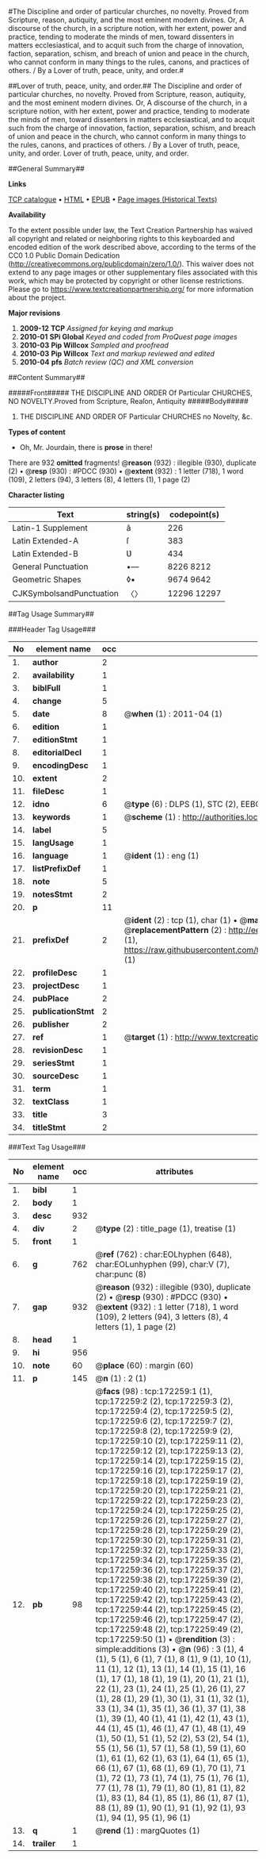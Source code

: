#The Discipline and order of particular churches, no novelty. Proved from Scripture, reason, autiquity, and the most eminent modern divines. Or, A discourse of the church, in a scripture notion, with her extent, power and practice, tending to moderate the minds of men, toward dissenters in matters ecclesiastical, and to acquit such from the charge of innovation, faction, separation, schism, and breach of union and peace in the church, who cannot conform in many things to the rules, canons, and practices of others. / By a Lover of truth, peace, unity, and order.#

##Lover of truth, peace, unity, and order.##
The Discipline and order of particular churches, no novelty. Proved from Scripture, reason, autiquity, and the most eminent modern divines. Or, A discourse of the church, in a scripture notion, with her extent, power and practice, tending to moderate the minds of men, toward dissenters in matters ecclesiastical, and to acquit such from the charge of innovation, faction, separation, schism, and breach of union and peace in the church, who cannot conform in many things to the rules, canons, and practices of others. / By a Lover of truth, peace, unity, and order.
Lover of truth, peace, unity, and order.

##General Summary##

**Links**

[TCP catalogue](http://www.ota.ox.ac.uk/tcp/)  • 
[HTML](http://tei.it.ox.ac.uk/tcp/Texts-HTML/free/A81/A81501.html)  • 
[EPUB](http://tei.it.ox.ac.uk/tcp/Texts-EPUB/free/A81/A81501.epub) • 
[Page images (Historical Texts)](https://historicaltexts.jisc.ac.uk/eebo-45578327e)

**Availability**

To the extent possible under law, the Text Creation Partnership has waived all copyright and related or neighboring rights to this keyboarded and encoded edition of the work described above, according to the terms of the CC0 1.0 Public Domain Dedication (http://creativecommons.org/publicdomain/zero/1.0/). This waiver does not extend to any page images or other supplementary files associated with this work, which may be protected by copyright or other license restrictions. Please go to https://www.textcreationpartnership.org/ for more information about the project.

**Major revisions**

1. __2009-12__ __TCP__ *Assigned for keying and markup*
1. __2010-01__ __SPi Global__ *Keyed and coded from ProQuest page images*
1. __2010-03__ __Pip Willcox__ *Sampled and proofread*
1. __2010-03__ __Pip Willcox__ *Text and markup reviewed and edited*
1. __2010-04__ __pfs__ *Batch review (QC) and XML conversion*

##Content Summary##

#####Front#####
THE DISCIPLINE AND ORDER Of Particular CHURCHES, NO NOVELTY.Proved from Scripture, Reaſon, Antiquity
#####Body#####

1. THE DISCIPLINE AND ORDER OF Particular CHURCHES no Novelty,
&c.

**Types of content**

  * Oh, Mr. Jourdain, there is **prose** in there!

There are 932 **omitted** fragments! 
 @__reason__ (932) : illegible (930), duplicate (2)  •  @__resp__ (930) : #PDCC (930)  •  @__extent__ (932) : 1 letter (718), 1 word (109), 2 letters (94), 3 letters (8), 4 letters (1), 1 page (2)

**Character listing**


|Text|string(s)|codepoint(s)|
|---|---|---|
|Latin-1 Supplement|â|226|
|Latin Extended-A|ſ|383|
|Latin Extended-B|Ʋ|434|
|General Punctuation|•—|8226 8212|
|Geometric Shapes|◊▪|9674 9642|
|CJKSymbolsandPunctuation|〈〉|12296 12297|

##Tag Usage Summary##

###Header Tag Usage###

|No|element name|occ|attributes|
|---|---|---|---|
|1.|__author__|2||
|2.|__availability__|1||
|3.|__biblFull__|1||
|4.|__change__|5||
|5.|__date__|8| @__when__ (1) : 2011-04 (1)|
|6.|__edition__|1||
|7.|__editionStmt__|1||
|8.|__editorialDecl__|1||
|9.|__encodingDesc__|1||
|10.|__extent__|2||
|11.|__fileDesc__|1||
|12.|__idno__|6| @__type__ (6) : DLPS (1), STC (2), EEBO-CITATION (1), OCLC (1), VID (1)|
|13.|__keywords__|1| @__scheme__ (1) : http://authorities.loc.gov/ (1)|
|14.|__label__|5||
|15.|__langUsage__|1||
|16.|__language__|1| @__ident__ (1) : eng (1)|
|17.|__listPrefixDef__|1||
|18.|__note__|5||
|19.|__notesStmt__|2||
|20.|__p__|11||
|21.|__prefixDef__|2| @__ident__ (2) : tcp (1), char (1)  •  @__matchPattern__ (2) : ([0-9\-]+):([0-9IVX]+) (1), (.+) (1)  •  @__replacementPattern__ (2) : http://eebo.chadwyck.com/downloadtiff?vid=$1&page=$2 (1), https://raw.githubusercontent.com/textcreationpartnership/Texts/master/tcpchars.xml#$1 (1)|
|22.|__profileDesc__|1||
|23.|__projectDesc__|1||
|24.|__pubPlace__|2||
|25.|__publicationStmt__|2||
|26.|__publisher__|2||
|27.|__ref__|1| @__target__ (1) : http://www.textcreationpartnership.org/docs/. (1)|
|28.|__revisionDesc__|1||
|29.|__seriesStmt__|1||
|30.|__sourceDesc__|1||
|31.|__term__|1||
|32.|__textClass__|1||
|33.|__title__|3||
|34.|__titleStmt__|2||


###Text Tag Usage###

|No|element name|occ|attributes|
|---|---|---|---|
|1.|__bibl__|1||
|2.|__body__|1||
|3.|__desc__|932||
|4.|__div__|2| @__type__ (2) : title_page (1), treatise (1)|
|5.|__front__|1||
|6.|__g__|762| @__ref__ (762) : char:EOLhyphen (648), char:EOLunhyphen (99), char:V (7), char:punc (8)|
|7.|__gap__|932| @__reason__ (932) : illegible (930), duplicate (2)  •  @__resp__ (930) : #PDCC (930)  •  @__extent__ (932) : 1 letter (718), 1 word (109), 2 letters (94), 3 letters (8), 4 letters (1), 1 page (2)|
|8.|__head__|1||
|9.|__hi__|956||
|10.|__note__|60| @__place__ (60) : margin (60)|
|11.|__p__|145| @__n__ (1) : 2 (1)|
|12.|__pb__|98| @__facs__ (98) : tcp:172259:1 (1), tcp:172259:2 (2), tcp:172259:3 (2), tcp:172259:4 (2), tcp:172259:5 (2), tcp:172259:6 (2), tcp:172259:7 (2), tcp:172259:8 (2), tcp:172259:9 (2), tcp:172259:10 (2), tcp:172259:11 (2), tcp:172259:12 (2), tcp:172259:13 (2), tcp:172259:14 (2), tcp:172259:15 (2), tcp:172259:16 (2), tcp:172259:17 (2), tcp:172259:18 (2), tcp:172259:19 (2), tcp:172259:20 (2), tcp:172259:21 (2), tcp:172259:22 (2), tcp:172259:23 (2), tcp:172259:24 (2), tcp:172259:25 (2), tcp:172259:26 (2), tcp:172259:27 (2), tcp:172259:28 (2), tcp:172259:29 (2), tcp:172259:30 (2), tcp:172259:31 (2), tcp:172259:32 (2), tcp:172259:33 (2), tcp:172259:34 (2), tcp:172259:35 (2), tcp:172259:36 (2), tcp:172259:37 (2), tcp:172259:38 (2), tcp:172259:39 (2), tcp:172259:40 (2), tcp:172259:41 (2), tcp:172259:42 (2), tcp:172259:43 (2), tcp:172259:44 (2), tcp:172259:45 (2), tcp:172259:46 (2), tcp:172259:47 (2), tcp:172259:48 (2), tcp:172259:49 (2), tcp:172259:50 (1)  •  @__rendition__ (3) : simple:additions (3)  •  @__n__ (96) : 3 (1), 4 (1), 5 (1), 6 (1), 7 (1), 8 (1), 9 (1), 10 (1), 11 (1), 12 (1), 13 (1), 14 (1), 15 (1), 16 (1), 17 (1), 18 (1), 19 (1), 20 (1), 21 (1), 22 (1), 23 (1), 24 (1), 25 (1), 26 (1), 27 (1), 28 (1), 29 (1), 30 (1), 31 (1), 32 (1), 33 (1), 34 (1), 35 (1), 36 (1), 37 (1), 38 (1), 39 (1), 40 (1), 41 (1), 42 (1), 43 (1), 44 (1), 45 (1), 46 (1), 47 (1), 48 (1), 49 (1), 50 (1), 51 (1), 52 (2), 53 (2), 54 (1), 55 (1), 56 (1), 57 (1), 58 (1), 59 (1), 60 (1), 61 (1), 62 (1), 63 (1), 64 (1), 65 (1), 66 (1), 67 (1), 68 (1), 69 (1), 70 (1), 71 (1), 72 (1), 73 (1), 74 (1), 75 (1), 76 (1), 77 (1), 78 (1), 79 (1), 80 (1), 81 (1), 82 (1), 83 (1), 84 (1), 85 (1), 86 (1), 87 (1), 88 (1), 89 (1), 90 (1), 91 (1), 92 (1), 93 (1), 94 (1), 95 (1), 96 (1)|
|13.|__q__|1| @__rend__ (1) : margQuotes (1)|
|14.|__trailer__|1||
